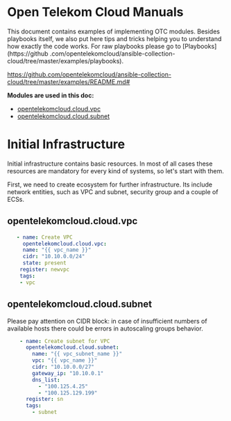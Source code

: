 Open Telekom Cloud Manuals
==========================


This document contains examples of implementing OTC modules. Besides playbooks itself, we also
put here tips and tricks helping you to understand how exactly the code works.
For raw playbooks please go to [Playbooks](https://github
.com/opentelekomcloud/ansible-collection-cloud/tree/master/examples/playbooks).

https://github.com/opentelekomcloud/ansible-collection-cloud/tree/master/examples/README.md#

**Modules are used in this doc:**

* [opentelekomcloud.cloud.vpc](https://github.com/opentelekomcloud/ansible-collection-cloud/tree/master/examples/README.md#opentelekomcloudcloudvpc)
* [opentelekomcloud.cloud.subnet](https://github.com/opentelekomcloud/ansible-collection-cloud/tree/master/examples/README.md#opentelekomcloudcloudsubnet)


Initial Infrastructure
======================

Initial infrastructure contains basic resources. In most of all cases these resources are
mandatory for every kind of systems, so let's start with them.

First, we need to create ecosystem for further infrastructure. Its include network entities, such
as VPC and subnet, security group and a couple of ECSs.

opentelekomcloud.cloud.vpc
--------------------------
```yaml
   - name: Create VPC
     opentelekomcloud.cloud.vpc:
     name: "{{ vpc_name }}"
     cidr: "10.10.0.0/24"
     state: present
    register: newvpc
    tags:
    - vpc
```
opentelekomcloud.cloud.subnet
-----------------------------
Please pay attention on CIDR block: in case of insufficient numbers of available hosts there
could be errors in autoscaling groups behavior.
```yaml
    - name: Create subnet for VPC
      opentelekomcloud.cloud.subnet:
        name: "{{ vpc_subnet_name }}"
        vpc: "{{ vpc_name }}"
        cidr: "10.10.0.0/27"
        gateway_ip: "10.10.0.1"
        dns_list:
          - "100.125.4.25"
          - "100.125.129.199"
      register: sn
      tags:
        - subnet
```
